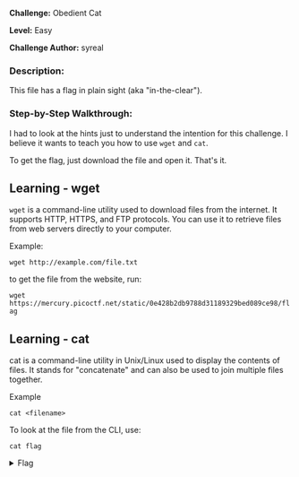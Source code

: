 **Challenge:** Obedient Cat

**Level:** Easy

**Challenge Author:** syreal

### Description: 
This file has a flag in plain sight (aka "in-the-clear").

### Step-by-Step Walkthrough:
I had to look at the hints just to understand the intention for this challenge. I believe it wants to teach you how to use `wget` and `cat`.

To get the flag, just download the file and open it. That's it.

## Learning - wget
`wget` is a command-line utility used to download files from the internet. It supports HTTP, HTTPS, and FTP protocols. You can use it to retrieve files from web servers directly to your computer.

Example:

`wget http://example.com/file.txt`

to get the file from the website, run:

`wget https://mercury.picoctf.net/static/0e428b2db9788d31189329bed089ce98/flag`

## Learning - cat
cat is a command-line utility in Unix/Linux used to display the contents of files. It stands for "concatenate" and can also be used to join multiple files together.

Example

`cat <filename>`

To look at the file from the CLI, use:

`cat flag`


<details><summary>Flag</summary>
    <pre>
    picoCTF{s4n1ty_v3r1f13d_2fd6ed29}
    </pre>
   </details>